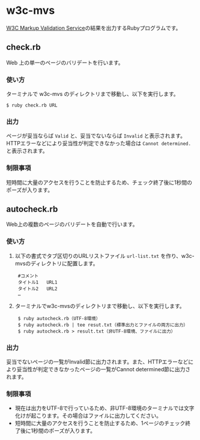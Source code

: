 # w3c-mvs
[W3C Markup Validation Service](http://validator.w3.org)の結果を出力するRubyプログラムです。

## check.rb
Web 上の単一のページのバリデートを行います。

### 使い方
ターミナルで w3c-mvs のディレクトリまで移動し、以下を実行します。

    $ ruby check.rb URL

### 出力
ページが妥当ならば `Valid` と、妥当でないならば `Invalid` と表示されます。HTTPエラーなどにより妥当性が判定できなかった場合は `Cannot determined.` と表示されます。

### 制限事項
短時間に大量のアクセスを行うことを防止するため、チェック終了後に1秒間のポーズが入ります。

## autocheck.rb
Web上の複数のページのバリデートを自動で行います。

### 使い方
1. 以下の書式でタブ区切りのURLリストファイル `url-list.txt` を作り、w3c-mvsのディレクトリに配置します。

        #コメント
        タイトル1	URL1
        タイトル2	URL2
        …

2. ターミナルでw3c-mvsのディレクトリまで移動し、以下を実行します。

        $ ruby autocheck.rb（UTF-8環境）
        $ ruby autocheck.rb | tee resut.txt（標準出力とファイルの両方に出力）
        $ ruby autocheck.rb > result.txt（非UTF-8環境、ファイルに出力）

### 出力
妥当でないページの一覧がInvalid節に出力されます。また、HTTPエラーなどにより妥当性が判定できなかったページの一覧がCannot determined節に出力されます。

### 制限事項
* 現在は出力をUTF-8で行っているため、非UTF-8環境のターミナルでは文字化けが起こります。その場合はファイルに出力してください。
* 短時間に大量のアクセスを行うことを防止するため、1ページのチェック終了後に1秒間のポーズが入ります。
